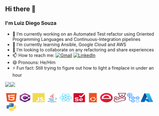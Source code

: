 ## Hi there 👋

### I'm Luiz Diego Souza


- 🔭 I’m currently working on an Automated Test refactor using Oriented Programming Languages and Continuous-Integration pipelines
- 🌱 I’m currently learning Ansible, Google Cloud and AWS
- 👯 I’m looking to collaborate on any refactoring and share experiences
- 📫 How to reach me:  <a href="#" title="Gmail">
  <img src="https://img.shields.io/badge/-Gmail-FF0000?style=flat-square&labelColor=FF0000&logo=gmail&logoColor=white&link=mailto:souza.luizdiego@gmail.com" alt="Gmail"/></a>
  <a href="#" title="LinkedIn">
  <img src="https://img.shields.io/badge/-Linkedin-0e76a8?style=flat-square&logo=Linkedin&logoColor=white&link=https://www.linkedin.com/in/souza-luizdiego/" alt="LinkedIn"/></a>
- 😄 Pronouns: He/Him
- ⚡ Fun fact: Still trying to figure out how to light a fireplace in under an hour


<div style="display: flex; align-items: flex-start;">
  <picture style="height: 120%;">
    <source
      srcset="https://github-readme-stats.vercel.app/api?username=luizdiego&show_icons=true&theme=dracula&include_all_commits=true"
      media="(prefers-color-scheme: dark)"
    />
    <source
      srcset="https://github-readme-stats.vercel.app/api?username=luizdiego&show_icons=true&theme=dracula"
      media="(prefers-color-scheme: light), (prefers-color-scheme: no-preference)"
    />
    <img src="https://github-readme-stats.vercel.app/api?username=luizdiego&show_icons=true&theme=dracula" style="height: 100%;" />
  </picture>
  <a href="https://github.com/luizdiego" >
    <img height=195 src="https://github-readme-stats.vercel.app/api/top-langs?username=luizdiego&theme=dracula&layout=compact&langs_count=8&card_width=320" />
  </a>
</div>

<div style="display: inline_block"><br>
  <img align="center"  height="30" width="40" src="https://raw.githubusercontent.com/devicons/devicon/master/icons/html5/html5-original.svg">
  <img align="center"  height="30" width="40" src="https://github.com/devicons/devicon/blob/master/icons/csharp/csharp-original.svg">
  <img align="center"  height="30" width="40" src="https://raw.githubusercontent.com/devicons/devicon/master/icons/javascript/javascript-plain.svg">
  <img align="center"  height="30" width="40" src="https://raw.githubusercontent.com/devicons/devicon/master/icons/java/java-original.svg">
  <img align="center"  height="30" width="40" src="https://raw.githubusercontent.com/devicons/devicon/master/icons/react/react-original.svg">
  <img align="center"  height="30" width="40" src="https://github.com/devicons/devicon/blob/master/icons/selenium/selenium-original.svg">
  <img align="center"  height="30" width="40" src="https://github.com/devicons/devicon/blob/master/icons/ubuntu/ubuntu-original.svg">
  <img align="center"  height="30" width="40" src="https://github.com/devicons/devicon/blob/master/icons/protractor/protractor-original.svg">
  <img align="center"  height="30" width="40" src="https://github.com/devicons/devicon/blob/master/icons/jest/jest-plain.svg">
  <img align="center"  height="30" width="40" src="https://github.com/devicons/devicon/blob/master/icons/githubactions/githubactions-original.svg">
  <img align="center"  height="30" width="40" src="https://github.com/devicons/devicon/blob/master/icons/azure/azure-original.svg">
  <img align="center"  height="30" width="40" src="https://raw.githubusercontent.com/devicons/devicon/master/icons/python/python-original.svg">
</div>
